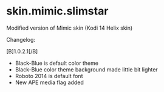 # skin.mimic.slimstar
Modified version of Mimic skin (Kodi 14 Helix skin)

Changelog:

[B]1.0.2.1[/B]
- Black-Blue is default color theme
- Black-Blue color theme background made little bit lighter
- Roboto 2014 is default font
- New APE media flag added
